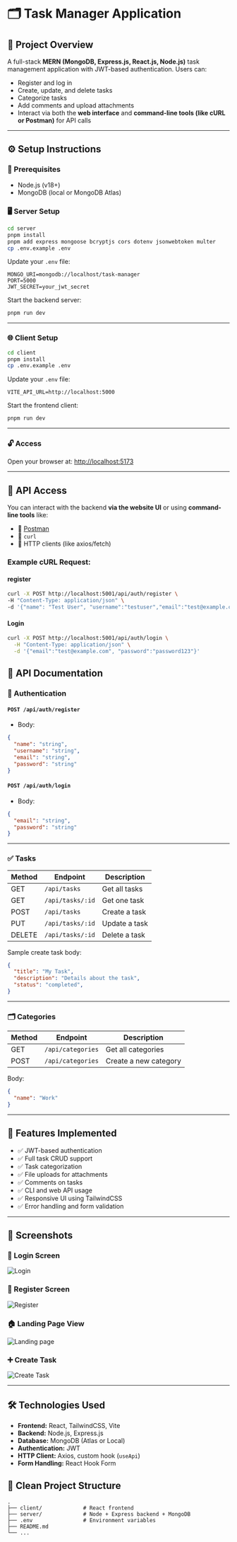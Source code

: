 # 🗂️ Task Manager Application

## 📌 Project Overview

A full-stack **MERN (MongoDB, Express.js, React.js, Node.js)** task management application with JWT-based authentication. Users can:

- Register and log in
- Create, update, and delete tasks
- Categorize tasks
- Add comments and upload attachments
- Interact via both the **web interface** and **command-line tools (like cURL or Postman)** for API calls

---

## ⚙️ Setup Instructions

### 🧾 Prerequisites

- Node.js (v18+)
- MongoDB (local or MongoDB Atlas)


### 🖥️ Server Setup

```bash
cd server
pnpm install
pnpm add express mongoose bcryptjs cors dotenv jsonwebtoken multer
cp .env.example .env
````

Update your `.env` file:

```env
MONGO_URI=mongodb://localhost/task-manager
PORT=5000
JWT_SECRET=your_jwt_secret
```

Start the backend server:

```bash
pnpm run dev
```

---

### 🌐 Client Setup

```bash
cd client
pnpm install
cp .env.example .env
```

Update your `.env` file:

```env
VITE_API_URL=http://localhost:5000
```

Start the frontend client:

```bash
pnpm run dev
```

---

### 🔓 Access

Open your browser at: [http://localhost:5173](http://localhost:5173)

---

## 🧪 API Access

You can interact with the backend **via the website UI** or using **command-line tools** like:

* 🧰 [Postman](https://www.postman.com/)
* 🐚 `curl`
* 🧱 HTTP clients (like axios/fetch)

### Example cURL Request:

#### register
```bash
curl -X POST http://localhost:5001/api/auth/register \
-H "Content-Type: application/json" \
-d '{"name": "Test User", "username":"testuser","email":"test@example.com","password":"password123"}'
```
#### Login

```bash
curl -X POST http://localhost:5001/api/auth/login \
  -H "Content-Type: application/json" \
  -d '{"email":"test@example.com", "password":"password123"}'
```


## 📡 API Documentation

### 🔐 Authentication

#### `POST /api/auth/register`

* Body:

```json
{
  "name": "string",
  "username": "string",
  "email": "string",
  "password": "string"
}
```

#### `POST /api/auth/login`

* Body:

```json
{
  "email": "string",
  "password": "string"
}
```

---

### ✅ Tasks

| Method | Endpoint                     | Description       |
| ------ | ---------------------------- | ----------------- |
| GET    | `/api/tasks`                 | Get all tasks     |
| GET    | `/api/tasks/:id`             | Get one task      |
| POST   | `/api/tasks`                 | Create a task     |
| PUT    | `/api/tasks/:id`             | Update a task     |
| DELETE | `/api/tasks/:id`             | Delete a task     |

Sample create task body:

```json
{
  "title": "My Task",
  "description": "Details about the task",
  "status": "completed",
}
```

---

### 🗂️ Categories

| Method | Endpoint          | Description           |
| ------ | ----------------- | --------------------- |
| GET    | `/api/categories` | Get all categories    |
| POST   | `/api/categories` | Create a new category |

Body:

```json
{
  "name": "Work"
}
```

---

## 🌟 Features Implemented

* ✅ JWT-based authentication
* ✅ Full task CRUD support
* ✅ Task categorization
* ✅ File uploads for attachments
* ✅ Comments on tasks
* ✅ CLI and web API usage
* ✅ Responsive UI using TailwindCSS
* ✅ Error handling and form validation

---

## 📸 Screenshots


### 🔐 Login Screen

![Login](./images/login.png)

### 🧍 Register Screen

![Register](./images/register.png)

### 🏠 Landing Page View

![Landing page](./images/landing-page.png)

### ➕ Create Task


![Create Task](.images/dashboard.png)

---

## 🛠️ Technologies Used

* **Frontend:** React, TailwindCSS, Vite
* **Backend:** Node.js, Express.js
* **Database:** MongoDB (Atlas or Local)
* **Authentication:** JWT
* **HTTP Client:** Axios, custom hook (`useApi`)
* **Form Handling:** React Hook Form

## 🧼 Clean Project Structure

```
.
├── client/             # React frontend
├── server/             # Node + Express backend + MongoDB
├── .env                # Environment variables
├── README.md
└── ...
```

